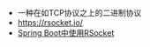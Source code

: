 - 一种在如TCP协议之上的二进制协议
- https://rsocket.io/
- [Spring Boot中使用RSocket](https://juejin.cn/post/6844903860192935949)